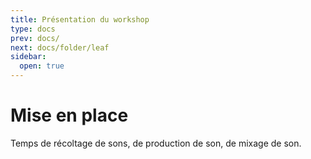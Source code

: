 ```yaml
---
title: Présentation du workshop
type: docs
prev: docs/
next: docs/folder/leaf
sidebar:
  open: true
---
```

# Mise en place

Temps de récoltage de sons, de production de son, de mixage de son.



